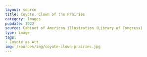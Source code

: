 ```yaml
---
layout: source
title: Coyote, Clown of the Prairies
category: Images
pubdate: 1922
source: Cabinet of American illustration (Library of Congress)
type: image
tags:
- Coyote as Art
img: /sources/img/coyote-clown-prairies.jpg
---
```

